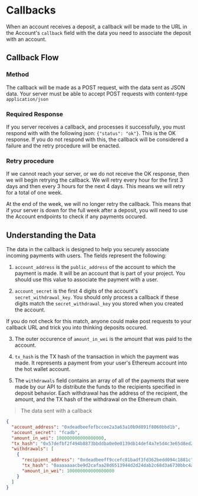 # Callbacks

When an account receives a deposit, a callback will be made to the URL in the Account's `callback` field with the data you need to associate the deposit with an account.


## Callback Flow

### Method

The callback will be made as a POST request, with the data sent as JSON data. Your server must be able to accept POST requests with content-type `application/json`

### Required Response

If you server receives a callback, and processes it successfully, you must respond with with the following json: `{"status": "ok"}`. This is the OK response. If you do not respond with this, the callback will be considered a failure and the retry procedure will be enacted.

### Retry procedure

If we cannot reach your server, or we do not receive the OK response, then we will begin retrying the callback. We will retry every hour for the first 3 days and then every 3 hours for the next 4 days. This means we will retry for a total of one week.

<aside class="notice">
  At the end of the week, we will no longer retry the callback. This means that if your server is down for the full week after a deposit, you will need to use the Account endpoints to check if any payments occured.
</aside>

## Understanding the Data

The data in the callback is designed to help you securely associate incoming payments with users. The fields represent the following:

1. `account_address` is the `public_address` of the account to which the payment is made. It will be an account that is part of your project. You should use this value to associate the payment with a user.

2. `account_secret` is the first 4 digits of the account's `secret_withdrawal_key`. You should only process a callback if these digits match the `secret_withdrawal_key` you stored when you created the account.

<aside class="notice">
  If you do not check for this match, anyone could make post requests to your callback URL and trick you into thinking deposits occured.
</aside>

3. The outer occurence of `amount_in_wei` is the amount that was paid to the account.

4. `tx_hash` is the TX hash of the transaction in which the payment was made. It represents a payment from your user's Ethereum account into the hot wallet account.

5. The `withdrawals` field contains an array of all of the payments that were made by our API to distribute the funds to the recipients specified in deposit behavior. Each withdrawal has the address of the recipient, the amount, and the TX hash of the withdrawal on the Ethereum chain.

> The data sent with a callback

```json
{
  "account_address": "0xdeadbeefefbccee2a3a63a10b9d891f8060bbd1b",
  "account_secret": "fcadb",
  "amount_in_wei": 100000000000000000,
  "tx_hash": "0x57defbf2f494b8873bbddba0e0e0139db14def4a7e5d4c3e65d8ed2a6d29b364",
  "withdrawals": [
    {
      "recipient_address": "0xdeadbeeff9ccefc81badf3fd362bedd094c1881c",
      "tx_hash": "0aaaaaaacbe9d2cafaa28d6513944d2d24dab2c68d3a6730bbc4abd54e62aad297",
      "amount_in_wei": 100000000000000000
    }
  ]
}
```





